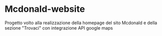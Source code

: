# Mcdonald-website
Progetto volto alla realizzazione della homepage del sito Mcdonald e della sezione "Trovaci" con integrazione API google maps
